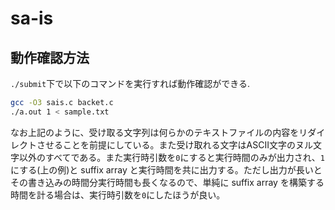 # sa-is
## 動作確認方法
`./submit`下で以下のコマンドを実行すれば動作確認ができる.
```sh
gcc -O3 sais.c backet.c
./a.out 1 < sample.txt
```
なお上記のように、受け取る文字列は何らかのテキストファイルの内容をリダイレクトさせることを前提にしている。また受け取れる文字はASCII文字のヌル文字以外のすべてである。また実行時引数を`0`にすると実行時間のみが出力され、`1`にする(上の例)と suffix array と実行時間を共に出力する。ただし出力が長いとその書き込みの時間分実行時間も長くなるので、単純に suffix array を構築する時間を計る場合は、実行時引数を`0`にしたほうが良い。
